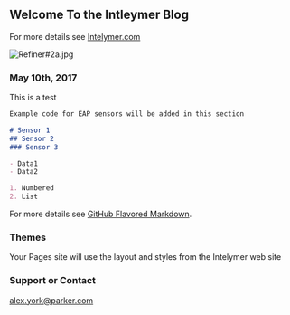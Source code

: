 ## Welcome To the Intleymer Blog

For more details see [Intelymer.com](http://www.intelymer.com)

![Refiner#2a.jpg](tedoh2366.github.io/FlexJointInstall/)


### May 10th, 2017

This is a test

```markdown
Example code for EAP sensors will be added in this section

# Sensor 1
## Sensor 2
### Sensor 3

- Data1
- Data2

1. Numbered
2. List
```

For more details see [GitHub Flavored Markdown](https://guides.github.com/features/mastering-markdown/).

### Themes

Your Pages site will use the layout and styles from the Intelymer web site

### Support or Contact

alex.york@parker.com
